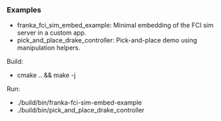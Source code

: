 ### Examples

- franka_fci_sim_embed_example: Minimal embedding of the FCI sim server in a custom app.
- pick_and_place_drake_controller: Pick-and-place demo using manipulation helpers.

Build:
- cmake .. && make -j

Run:
- ./build/bin/franka-fci-sim-embed-example
- ./build/bin/pick_and_place_drake_controller